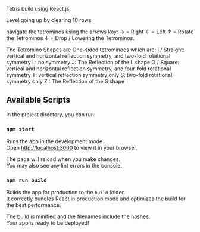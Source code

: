 Tetris build using React.js

Level going up by clearing 10 rows

navigate the tetrominos using the arrows key:
-> = Right
<- = Left
↑ = Rotate the Tetrominos
↓ = Drop / Lowering the Tetrominos.

The Tetromino Shapes are One-sided tetrominoes which are: 
I / Straight: vertical and horizontal reflection symmetry, and two-fold rotational symmetry
L: no symmetry
J: The Reflection of the L shape
O / Square: vertical and horizontal reflection symmetry, and four-fold rotational symmetry
T: vertical reflection symmetry only
S: two-fold rotational symmetry only
Z : The Reflection of the S shape



## Available Scripts

In the project directory, you can run:

### `npm start`

Runs the app in the development mode.\
Open [http://localhost:3000](http://localhost:3000) to view it in your browser.

The page will reload when you make changes.\
You may also see any lint errors in the console.


### `npm run build`

Builds the app for production to the `build` folder.\
It correctly bundles React in production mode and optimizes the build for the best performance.

The build is minified and the filenames include the hashes.\
Your app is ready to be deployed!




